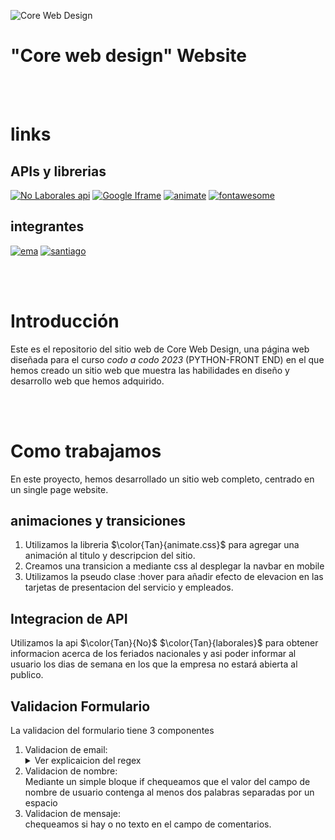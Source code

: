 ![Core Web Design](https://i.imgur.com/fbTGmGi.png)

# "Core web design" Website

<br/>
<br/>

# links

## APIs y librerias

[![No Laborales api](https://img.shields.io/badge/API-No%20Laborables-4242b9)](https://pjnovas.gitbooks.io/no-laborables/content/feriados.html)
[![Google Iframe](https://img.shields.io/badge/Iframe-Google%20maps-4242b9)](https://developers.google.com/maps/documentation/embed/get-started)
[![animate](https://img.shields.io/badge/Libreria-animate-4242b9)](https://animate.style/)
[![fontawesome](https://img.shields.io/badge/Libreria-fontawesome-4242b9)](https://fontawesome.com/)

## integrantes

[![ema](https://img.shields.io/badge/EmaFullStack-Emanuel-4242b9)](https://github.com/EmaFullStack/)
[![santiago](https://img.shields.io/badge/thiagosch-Santiago-4242b9)](https://github.com/thiagosch)


<br/>
<br/>

# __Introducción__

<p>

Este es el repositorio del sitio web de Core Web Design, una página web diseñada para el curso _codo a codo 2023_ (PYTHON-FRONT END) en el que hemos creado un sitio web que muestra las habilidades en diseño y desarrollo web que hemos adquirido.

</p>


<br/>
<br/>

# __Como trabajamos__

En este proyecto, hemos desarrollado un sitio web completo, centrado en un single page website.

## animaciones y transiciones

1. Utilizamos la libreria $\color{Tan}{animate.css}$ para agregar una animación al titulo y descripcion del sitio.
2. Creamos una transicion a mediante css al desplegar la navbar en mobile
3. Utilizamos la pseudo clase :hover para añadir efecto de elevacion en las tarjetas de presentacion del servicio y empleados.

## Integracion de API

Utilizamos la api $\color{Tan}{No}$ $\color{Tan}{laborales}$ para obtener informacion acerca de los feriados nacionales y asi poder informar al usuario los dias de semana en los que la empresa no estará abierta al publico.

## Validacion Formulario

La validacion del formulario tiene 3 componentes

<ol>
  <li>
    Validacion de email:
    </br>
<details>
<summary>
Ver explicaicion del regex
</summary>

este regex busca que el nombre de usuario este compuesto por uno o más bloques de caracteres alfanuméricos separados por un guion o un punto.
Luego, busca el símbolo "@" seguido por uno o más caracteres alfanuméricos para el dominio del correo electrónico,
y uno o más grupos de un punto seguido por dos o tres caracteres alfabéticos para la extensión de dominio

</details>
  </li>
  <li>
Validacion de nombre:</br>
  Mediante un simple bloque if chequeamos que el valor del campo de nombre de usuario contenga al menos dos palabras separadas por un espacio
  </li>
  <li>
Validacion de mensaje:</br>
  chequeamos si hay o no texto en el campo de comentarios.
  </li>
</ol>
